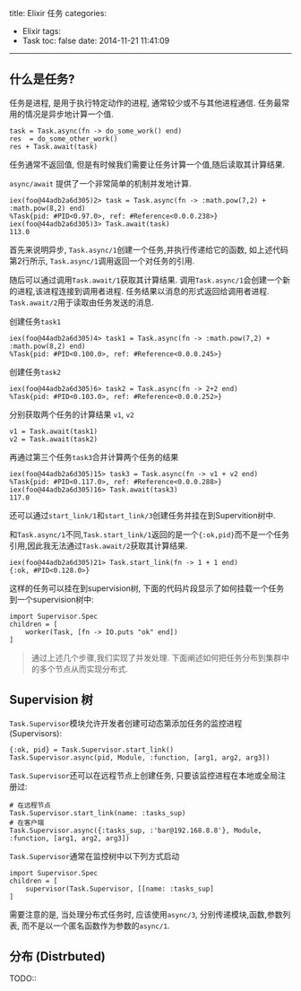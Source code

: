 title: Elixir 任务
categories:
  - Elixir
tags:
  - Task
toc: false
date: 2014-11-21 11:41:09
---

## 什么是任务?

任务是进程, 是用于执行特定动作的进程, 通常较少或不与其他进程通信. 任务最常用的情况是异步地计算一个值.

```
task = Task.async(fn -> do_some_work() end)
res  = do_some_other_work()
res + Task.await(task)
```

任务通常不返回值, 但是有时候我们需要让任务计算一个值,随后读取其计算结果.

`async/await` 提供了一个非常简单的机制并发地计算.

```
iex(foo@44adb2a6d305)2> task = Task.async(fn -> :math.pow(7,2) + :math.pow(8,2) end)
%Task{pid: #PID<0.97.0>, ref: #Reference<0.0.0.238>}
iex(foo@44adb2a6d305)3> Task.await(task)
113.0
```

首先来说明异步, `Task.async/1`创建一个任务,并执行传递给它的函数, 如上述代码第2行所示, `Task.async/1`调用返回一个对任务的引用.

随后可以通过调用`Task.await/1`获取其计算结果. 调用`Task.async/1`会创建一个新的进程,该进程连接到调用者进程. 任务结果以消息的形式返回给调用者进程.
`Task.await/2`用于读取由任务发送的消息.

创建任务`task1`

```
iex(foo@44adb2a6d305)4> task1 = Task.async(fn -> :math.pow(7,2) + :math.pow(8,2) end)
%Task{pid: #PID<0.100.0>, ref: #Reference<0.0.0.245>}
```

创建任务`task2`

```
iex(foo@44adb2a6d305)6> task2 = Task.async(fn -> 2+2 end)
%Task{pid: #PID<0.103.0>, ref: #Reference<0.0.0.252>}
```

分别获取两个任务的计算结果 `v1`, `v2`

```
v1 = Task.await(task1)
v2 = Task.await(task2)
```

再通过第三个任务`task3`合并计算两个任务的结果

```
iex(foo@44adb2a6d305)15> task3 = Task.async(fn -> v1 + v2 end)
%Task{pid: #PID<0.117.0>, ref: #Reference<0.0.0.288>}
iex(foo@44adb2a6d305)16> Task.await(task3)
117.0
```

还可以通过`start_link/1`和`start_link/3`创建任务并挂在到Supervition树中.

和`Task.async/1`不同,`Task.start_link/1`返回的是一个`{:ok,pid}`而不是一个任务引用,因此我无法通过`Task.await/2`获取其计算结果.

```
iex(foo@44adb2a6d305)21> Task.start_link(fn -> 1 + 1 end)
{:ok, #PID<0.128.0>}
```

这样的任务可以挂在到supervision树, 下面的代码片段显示了如何挂载一个任务到一个supervision树中:

```
import Supervisor.Spec
children = [
    worker(Task, [fn -> IO.puts "ok" end])
]
```

> 通过上述几个步骤,我们实现了并发处理. 下面阐述如何把任务分布到集群中的多个节点从而实现分布式.


## Supervision 树

`Task.Supervisor`模块允许开发者创建可动态第添加任务的监控进程(Supervisors):

```
{:ok, pid} = Task.Supervisor.start_link()
Task.Supervisor.async(pid, Module, :function, [arg1, arg2, arg3])
```

`Task.Supervisor`还可以在远程节点上创建任务, 只要该监控进程在本地或全局注册过:

```
# 在远程节点
Task.Supervisor.start_link(name: :tasks_sup)
# 在客户端
Task.Supervisor.async({:tasks_sup, :'bar@192.168.8.8'}, Module, :function, [arg1, arg2, arg3])
```

`Task.Supervisor`通常在监控树中以下列方式启动

```
import Supervisor.Spec
children = [
    supervisor(Task.Supervisor, [[name: :tasks_sup]
]
```

需要注意的是, 当处理分布式任务时, 应该使用`async/3`, 分别传递模块,函数,参数列表, 而不是以一个匿名函数作为参数的`async/1`.

## 分布 (Distrbuted)

TODO::





